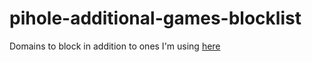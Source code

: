 # pihole-additional-games-blocklist

Domains to block in addition to ones I'm using [here](https://github.com/8layer8/pihole-games-list/blob/main/games.txt)
